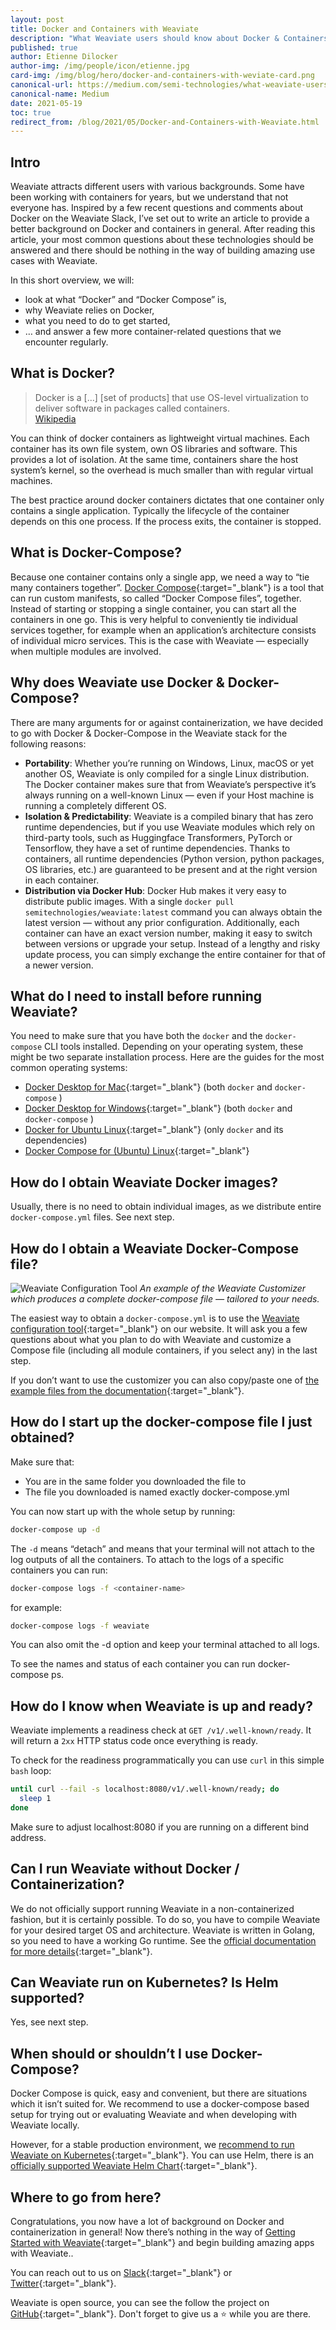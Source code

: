 ```yaml
---
layout: post
title: Docker and Containers with Weaviate
description: "What Weaviate users should know about Docker & Containers"
published: true
author: Etienne Dilocker
author-img: /img/people/icon/etienne.jpg
card-img: /img/blog/hero/docker-and-containers-with-weviate-card.png
canonical-url: https://medium.com/semi-technologies/what-weaviate-users-should-know-about-docker-containers-1601c6afa079
canonical-name: Medium
date: 2021-05-19
toc: true
redirect_from: /blog/2021/05/Docker-and-Containers-with-Weaviate.html
---
```


## Intro
Weaviate attracts different users with various backgrounds. Some have been working with containers for years, but we understand that not everyone has. Inspired by a few recent questions and comments about Docker on the Weaviate Slack, I’ve set out to write an article to provide a better background on Docker and containers in general. After reading this article, your most common questions about these technologies should be answered and there should be nothing in the way of building amazing use cases with Weaviate.

In this short overview, we will:

* look at what “Docker” and “Docker Compose” is,
* why Weaviate relies on Docker,
* what you need to do to get started,
* … and answer a few more container-related questions that we encounter regularly.

## What is Docker?
> Docker is a […] [set of products] that use OS-level virtualization to deliver software in packages called containers.<br/>
> [Wikipedia](https://en.wikipedia.org/wiki/Docker_(software))

You can think of docker containers as lightweight virtual machines. Each container has its own file system, own OS libraries and software. This provides a lot of isolation. At the same time, containers share the host system’s kernel, so the overhead is much smaller than with regular virtual machines.

The best practice around docker containers dictates that one container only contains a single application. Typically the lifecycle of the container depends on this one process. If the process exits, the container is stopped.

## What is Docker-Compose?
Because one container contains only a single app, we need a way to “tie many containers together”. [Docker Compose](https://docs.docker.com/compose/){:target="_blank"} is a tool that can run custom manifests, so called “Docker Compose files”, together. Instead of starting or stopping a single container, you can start all the containers in one go. This is very helpful to conveniently tie individual services together, for example when an application’s architecture consists of individual micro services. This is the case with Weaviate — especially when multiple modules are involved.

## Why does Weaviate use Docker & Docker-Compose?
There are many arguments for or against containerization, we have decided to go with Docker & Docker-Compose in the Weaviate stack for the following reasons:

* **Portability**: Whether you’re running on Windows, Linux, macOS or yet another OS, Weaviate is only compiled for a single Linux distribution. The Docker container makes sure that from Weaviate’s perspective it’s always running on a well-known Linux — even if your Host machine is running a completely different OS.
* **Isolation & Predictability**: Weaviate is a compiled binary that has zero runtime dependencies, but if you use Weaviate modules which rely on third-party tools, such as Huggingface Transformers, PyTorch or Tensorflow, they have a set of runtime dependencies. Thanks to containers, all runtime dependencies (Python version, python packages, OS libraries, etc.) are guaranteed to be present and at the right version in each container.
* **Distribution via Docker Hub**: Docker Hub makes it very easy to distribute public images. With a single `docker pull semitechnologies/weaviate:latest` command you can always obtain the latest version — without any prior configuration. Additionally, each container can have an exact version number, making it easy to switch between versions or upgrade your setup. Instead of a lengthy and risky update process, you can simply exchange the entire container for that of a newer version.

## What do I need to install before running Weaviate?
You need to make sure that you have both the `docker` and the `docker-compose` CLI tools installed. Depending on your operating system, these might be two separate installation process. Here are the guides for the most common operating systems:

* [Docker Desktop for Mac](https://docs.docker.com/desktop/install/mac-install/){:target="_blank"} (both `docker` and `docker-compose` )
* [Docker Desktop for Windows](https://docs.docker.com/desktop/install/windows-install/){:target="_blank"} (both `docker` and `docker-compose` )
* [Docker for Ubuntu Linux](https://docs.docker.com/engine/install/ubuntu/){:target="_blank"} (only `docker` and its dependencies)
* [Docker Compose for (Ubuntu) Linux](https://docs.docker.com/compose/install/){:target="_blank"}

## How do I obtain Weaviate Docker images?
Usually, there is no need to obtain individual images, as we distribute entire `docker-compose.yml` files. See next step.

## How do I obtain a Weaviate Docker-Compose file?
![Weaviate Configuration Tool](/img/blog/docker-and-containers/weaviate-configuration-tool.png)
*An example of the Weaviate Customizer which produces a complete docker-compose file — tailored to your needs.*

The easiest way to obtain a `docker-compose.yml` is to use the [Weaviate configuration tool](/developers/weaviate/current/installation/docker-compose.html#configurator){:target="_blank"} on our website. It will ask you a few questions about what you plan to do with Weaviate and customize a Compose file (including all module containers, if you select any) in the last step.

If you don’t want to use the customizer you can also copy/paste one of [the example files from the documentation](/developers/weaviate/current/installation/docker-compose.html){:target="_blank"}.

## How do I start up the docker-compose file I just obtained?
Make sure that:

* You are in the same folder you downloaded the file to
* The file you downloaded is named exactly docker-compose.yml

You can now start up with the whole setup by running:

```bash
docker-compose up -d
```

The `-d` means “detach” and means that your terminal will not attach to the log outputs of all the containers. To attach to the logs of a specific containers you can run:

```bash
docker-compose logs -f <container-name>
```

for example:

```bash
docker-compose logs -f weaviate
```

You can also omit the -d option and keep your terminal attached to all logs.

To see the names and status of each container you can run docker-compose ps.

## How do I know when Weaviate is up and ready?
Weaviate implements a readiness check at `GET /v1/.well-known/ready`. It will return a `2xx` HTTP status code once everything is ready.

To check for the readiness programmatically you can use `curl` in this simple `bash` loop:

```bash
until curl --fail -s localhost:8080/v1/.well-known/ready; do  
  sleep 1
done
```

Make sure to adjust localhost:8080 if you are running on a different bind address.

## Can I run Weaviate without Docker / Containerization?
We do not officially support running Weaviate in a non-containerized fashion, but it is certainly possible. To do so, you have to compile Weaviate for your desired target OS and architecture. Weaviate is written in Golang, so you need to have a working Go runtime. See the [official documentation for more details](https://golang.org/doc/install/source#environment){:target="_blank"}.

## Can Weaviate run on Kubernetes? Is Helm supported?
Yes, see next step.

## When should or shouldn’t I use Docker-Compose?
Docker Compose is quick, easy and convenient, but there are situations which it isn’t suited for. We recommend to use a docker-compose based setup for trying out or evaluating Weaviate and when developing with Weaviate locally.

However, for a stable production environment, we [recommend to run Weaviate on Kubernetes](/developers/weaviate/current/installation/kubernetes.html){:target="_blank"}. You can use Helm, there is an [officially supported Weaviate Helm Chart](https://github.com/semi-technologies/weaviate-helm){:target="_blank"}.

## Where to go from here?
Congratulations, you now have a lot of background on Docker and containerization in general! Now there’s nothing in the way of [Getting Started with Weaviate](/developers/weaviate/current/getting-started/index.html){:target="_blank"} and begin building amazing apps with Weaviate..

You can reach out to us on [Slack](https://join.slack.com/t/weaviate/shared_invite/zt-goaoifjr-o8FuVz9b1HLzhlUfyfddhw){:target="_blank"} or [Twitter](https://twitter.com/weaviate_io){:target="_blank"}.

Weaviate is open source, you can see the follow the project on [GitHub](https://github.com/semi-technologies/weaviate){:target="_blank"}. Don't forget to give us a ⭐️ while you are there.